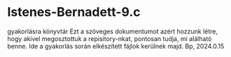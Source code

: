# Istenes-Bernadett-9.c
gyakorlásra könyvtár
Ezt a szöveges dokumentumot azért hozzunk létre, hogy akivel megosztottuk a repisitory-nkat, pontosan tudja, mi alálható benne.
Ide a gyakorlás során elkészített fájlok kerülnek majd.
Bp, 2024.0.15 
